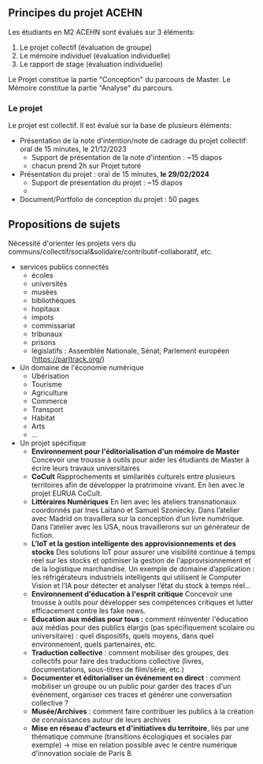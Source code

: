 ## Principes du projet ACEHN

Les étudiants en M2 ACEHN sont évalués sur 3 éléments:

1. Le projet collectif (évaluation de groupe)
2. Le mémoire individuel (évaluation individuelle)
3. Le rapport de stage (évaluation individuelle)

Le Projet constitue la partie "Conception" du parcours de Master.
Le Mémoire constitue la partie "Analyse" du parcours.

### Le projet
Le projet est collectif. Il est évalué sur la base de plusieurs éléments:

- Présentation de la note d'intention/note de cadrage du projet collectif: oral de 15 minutes, le 21/12/2023 
    - Support de présentation de la note d'intention : ~15 diapos
    - chacun prend 2h sur Projet tutoré
- Présentation du projet : oral de 15 minutes, **le 29/02/2024** 
    - Support de présentation du projet : ~15 diapos
    - 
- Document/Portfolio de conception du projet : 50 pages

## Propositions de sujets

Nécessité d'orienter les projets vers du communs/collectif/social&solidaire/contributif-collaboratif, etc.

- services publics connectés
    - écoles
    - universités
    - musées
    - bibliothèques
    - hopitaux
    - impots
    - commissariat
    - tribunaux
    - prisons
    - législatifs : Assemblée Nationale, Sénat, Parlement européen (https://parltrack.org/)
- Un domaine de l'économie numérique
    - Ubérisation
    - Tourisme
    - Agriculture
    - Commerce
    - Transport
    - Habitat
    - Arts
    - ...
- Un projet spécifique
    - **Environnement pour l'éditorialisation d'un mémoire de Master**
      Concevoir une trousse à outils pour aider les étudiants de Master à écrire leurs travaux universitaires
    - **CoCult**
      Rapprochements et similarités culturels entre plusieurs territoires afin de développer la pratrimoine vivant. En lien avec le projet EURUA CoCult.
    - **Littéraires Numériques** 
      En lien avec les ateliers transnationaux coordonnés par Ines Laïtano et Samuel Szoniecky. Dans l’atelier avec Madrid on travaillera sur la conception d’un livre numérique. Dans l’atelier avec les USA, nous travaillerons sur un générateur de fiction.
    - **L’IoT et la gestion intelligente des approvisionnements et des stocks**
      Des solutions IoT pour assurer une visibilité continue à temps réel sur les stocks et optimiser la gestion de l'approvisionnement et de la logistique marchandise. Un exemple de domaine d’application : les réfrigérateurs industriels intelligents qui utilisent le Computer Vision et l’IA pour détecter et analyser l’état du stock à temps réel...
    - **Environnement d'éducation à l'esprit critique**
      Concevoir une trousse à outils pour développer ses compétences critiques et lutter efficacement contre les fake news.
    - **Education aux médias pour tous :** 
      comment réinventer l'éducation aux médias pour des publics élargis (pas spécifiquement scolaire ou universitaire) : quel dispositifs, quels moyens, dans quel environnement, quels partenaires, etc.
    - **Traduction collective** : comment mobiliser des groupes, des collectifs pour faire des traductions collective (livres, documentations, sous-titres de film/série, etc.)
    - **Documenter et éditorialiser un événement en direct** : comment mobiliser un groupe ou un public pour garder des traces d'un événement, organiser ces traces et générer une conversation collective ?
    - **Musée/Archives** : comment faire contribuer les publics à la création de connaissances autour de leurs archives
    - **Mise en réseau d'acteurs et d'initiatives du territoire**, liés par une thématique commune (transitions écologiques et sociales par exemple) → mise en relation possible avec le centre numérique d'innovation sociale de Paris 8.

